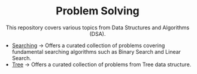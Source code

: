 
<h1 align="center">Problem Solving</h1>

<p align="center">This repository covers various topics from Data Structures and Algorithms (DSA).</p>

- [Searching](https://github.com/sanjay-1458/Problem-Solving/tree/main/Searching) -> Offers a curated collection of problems covering fundamental searching algorithms such as Binary Search and Linear Search.
- [Tree](https://github.com/sanjay-1458/Problem-Solving/tree/main/Tree) -> Offers a curated collection of problems from Tree data structure.


